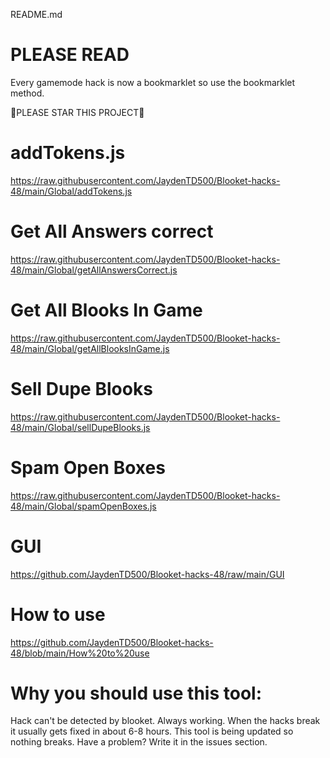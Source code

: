 README.md

# PLEASE READ

Every gamemode hack is now a bookmarklet so use the bookmarklet method.

🌟PLEASE STAR THIS PROJECT🌟

# addTokens.js

https://raw.githubusercontent.com/JaydenTD500/Blooket-hacks-48/main/Global/addTokens.js

# Get All Answers correct 

https://raw.githubusercontent.com/JaydenTD500/Blooket-hacks-48/main/Global/getAllAnswersCorrect.js

# Get All Blooks In Game

https://raw.githubusercontent.com/JaydenTD500/Blooket-hacks-48/main/Global/getAllBlooksInGame.js

# Sell Dupe Blooks

https://raw.githubusercontent.com/JaydenTD500/Blooket-hacks-48/main/Global/sellDupeBlooks.js

# Spam Open Boxes

https://raw.githubusercontent.com/JaydenTD500/Blooket-hacks-48/main/Global/spamOpenBoxes.js

# GUI

https://github.com/JaydenTD500/Blooket-hacks-48/raw/main/GUI

# How to use
https://github.com/JaydenTD500/Blooket-hacks-48/blob/main/How%20to%20use

# Why you should use this tool:

Hack can't be detected by blooket. Always working. When the hacks break it usually gets fixed in about 6-8 hours. This tool is being updated so nothing breaks. Have a problem? Write it in the issues section.
